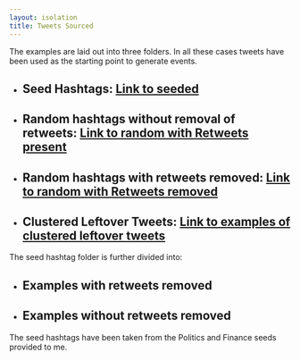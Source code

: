 ```yaml
---
layout: isolation
title: Tweets Sourced
---
```


The examples are laid out into three folders. In all these cases tweets have been used as the starting point to generate events.
* ## Seed Hashtags: <a href="seeded">Link to seeded</a>
* ## Random hashtags without removal of retweets: <a href="withRT">Link to random with Retweets present</a>
* ## Random hashtags with retweets removed: <a href="withoutRT">Link to random with Retweets removed</a>
* ## Clustered Leftover Tweets: <a href="clustered">Link to examples of clustered leftover tweets</a>

The seed hashtag folder is further divided into:
* ## Examples with retweets removed 
* ## Examples without retweets removed

The seed hashtags have been taken from the Politics and Finance seeds provided to me. 